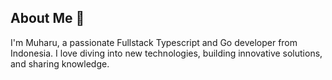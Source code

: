 ## About Me 🤔

I'm Muharu, a passionate Fullstack Typescript and Go developer from Indonesia. I love diving into new technologies, building innovative solutions, and sharing knowledge.
